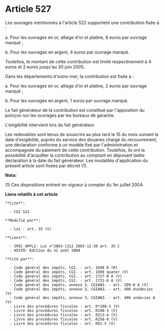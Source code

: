 # Article 527

Les ouvrages mentionnés à l'article 522 supportent une contribution fixée à :

a. Pour les ouvrages en or, alliage d'or et platine, 8 euros par ouvrage marqué ;

b. Pour les ouvrages en argent, 4 euros par ouvrage marqué.

Toutefois, le montant de cette contribution est limité respectivement à 4 euros et 2 euros jusqu'au 30 juin 2005.

Dans les départements d'outre-mer, la contribution est fixée à :

a. Pour les ouvrages en or, alliage d'or et platine, 2 euros par ouvrage marqué ;

b. Pour les ouvrages en argent, 1 euros par ouvrage marqué.

Le fait générateur de la contribution est constitué par l'apposition du poinçon sur les ouvrages par les bureaux de garantie.

L'exigibilité intervient lors du fait générateur.

Les redevables sont tenus de souscrire au plus tard le 15 du mois suivant la date d'exigibilité, auprès du service des
douanes chargé du recouvrement, une déclaration conforme à un modèle fixé par l'administration et accompagnée du paiement de
cette contribution. Toutefois, ils ont la possibilité d'acquitter la contribution au comptant en déposant ladite déclaration
à la date du fait générateur. Les modalités d'application du présent article sont fixées par décret (1).

**Nota:**

(1) Ces dispositions entrent en vigueur à compter du 1er juillet 2004.

**Liens relatifs à cet article**

	**Cite**:

	  - CGI 522

	**Modifié par**:

	  - Loi - art. 35 (V)

	**Liens**:

	  - SPEC_APPLI: Loi n°2003-1312 2003-12-30 art. 35 C
	  - HISTO: Edition du 31 août 2004

	**Cité par**:

	  - Code général des impôts, CGI. - art. 1698 D (M)
	  - Code général des impôts, CGI. - art. 1698 quater (V)
	  - Code général des impôts, CGI. - art. 1727-0 A (V)
	  - Code général des impôts, CGI. - art. 1731-0 A (V)
	  - Code général des impôts, annexe 3, CGIAN3. - art. 209-0 A (V)
	  - Code général des impôts, annexe 3, CGIAN3. - art. 406 duodecies (V)
	  - Code général des impôts, annexe 3, CGIAN3. - art. 406 undecies A (V)
	  - Livre des procédures fiscales - art. R*208-3 (V)
	  - Livre des procédures fiscales - art. R190-3 (V)
	  - Livre des procédures fiscales - art. R213-4 (V)
	  - Livre des procédures fiscales - art. R256-8 (V)
	  - Livre des procédures fiscales - art. R81-5 (V)
